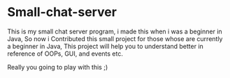 Small-chat-server
=================

This is my small chat server program, i made this when i was a beginner in Java, So now i Contributed this small project for those whose are currently a beginner in Java, This project will help you to understand better in reference of OOPs, GUI, and events etc.

Really you going to play with this ;)
